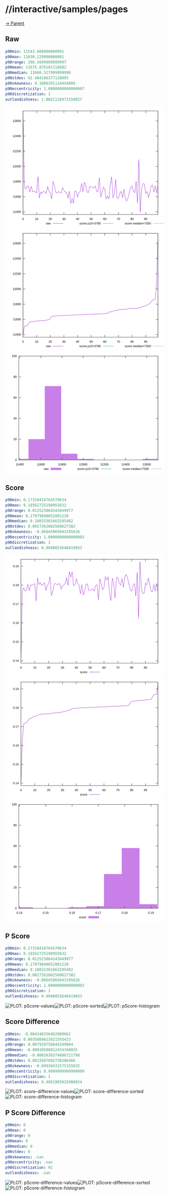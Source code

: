 
# //interactive/samples/pages

[→ Parent](../..)


## Raw


```yaml
p90min: 11543.668000000001
p90max: 11830.229000000001
p90range: 286.5609999999997
p90mean: 11675.076181318682
p90median: 11666.527999999998
p90stdev: 62.484186377128005
p90skewness: 0.1006391124454889
p90eccentricity: 1.0000000000000007
p90discretization: 1
outlandishness: 1.0021128473150027

```

![PLOT: raw-values](./raw/values.svg)![PLOT: raw-sorted](./raw/sorted.svg)![PLOT: raw-histogram](./raw/histogram.svg)
## Score


```yaml
p90min: 0.17310418764570634
p90max: 0.18562725198955632
p90range: 0.012523064343849977
p90mean: 0.17979848652801228
p90median: 0.18015301663295402
p90stdev: 0.0027362082560627382
p90skewness: -0.06645069943195626
p90eccentricity: 1.0000000000000002
p90discretization: 1
outlandishness: 0.9948053648419033

```

![PLOT: score-values](./score/values.svg)![PLOT: score-sorted](./score/sorted.svg)![PLOT: score-histogram](./score/histogram.svg)
## P Score


```yaml
p90min: 0.17310418764570634
p90max: 0.18562725198955632
p90range: 0.012523064343849977
p90mean: 0.17979848652801228
p90median: 0.18015301663295402
p90stdev: 0.0027362082560627382
p90skewness: -0.06645069943195626
p90eccentricity: 1.0000000000000002
p90discretization: 1
outlandishness: 0.9948053648419033

```

![PLOT: pScore-values](./pScore/values.svg)![PLOT: pScore-sorted](./pScore/sorted.svg)![PLOT: pScore-histogram](./pScore/histogram.svg)
## Score Difference


```yaml
p90min: -0.004340356462089662
p90max: 0.0035804023821593423
p90range: 0.007920758844249004
p90mean: -0.00018580812434108025
p90median: -0.0002630374886721798
p90stdev: 0.0022687892730386466
p90skewness: -0.09936431575155032
p90eccentricity: 0.9999999999999999
p90discretization: 1
outlandishness: 0.4961905025980654

```

![PLOT: score-difference-values](./score-difference/values.svg)![PLOT: score-difference-sorted](./score-difference/sorted.svg)![PLOT: score-difference-histogram](./score-difference/histogram.svg)
## P Score Difference


```yaml
p90min: 0
p90max: 0
p90range: 0
p90mean: 0
p90median: 0
p90stdev: 0
p90skewness: .nan
p90eccentricity: .nan
p90discretization: 91
outlandishness: .nan

```

![PLOT: pScore-difference-values](./pScore-difference/values.svg)![PLOT: pScore-difference-sorted](./pScore-difference/sorted.svg)![PLOT: pScore-difference-histogram](./pScore-difference/histogram.svg)